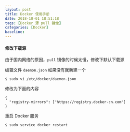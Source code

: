 ```yaml
---
layout: post
title: Docker 使用手册
date: 2018-10-01 18:51:18
tags: [Docker 源 pull 镜像]
categories: [Docker]
baseline:
---
```


#### 修改下载源

由于国内网络的原因，`pull` 镜像的时候太慢，修改下默认下载源

编辑文件 `daemon.json` 如果没有就新建一个

``` shell
$ sudo vi /etc/docker/daemon.json
```

修改为下面的内容

```
{
  "registry-mirrors": ["https://registry.docker-cn.com"]
}
```

重启 Docker 服务

```
$ sudo service docker restart
```
